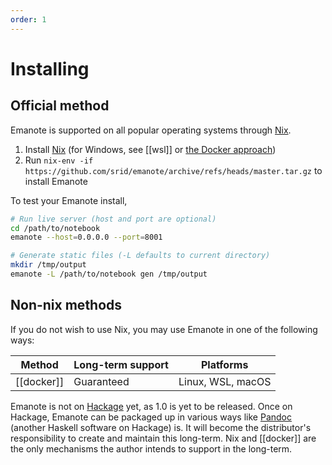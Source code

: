 ```yaml
---
order: 1
---
```


# Installing

## Official method

Emanote is supported on all popular operating systems through [Nix].

1. Install [Nix] (for Windows, see [[wsl]] or [the Docker approach](https://github.com/srid/emanote/issues/230))
2. Run `nix-env -if https://github.com/srid/emanote/archive/refs/heads/master.tar.gz` to install Emanote

To test your Emanote install,

```bash
# Run live server (host and port are optional)
cd /path/to/notebook
emanote --host=0.0.0.0 --port=8001

# Generate static files (-L defaults to current directory)
mkdir /tmp/output
emanote -L /path/to/notebook gen /tmp/output
```

[Nix]: https://nixos.org/download.html

## Non-nix methods

If you do not wish to use Nix, you may use Emanote in one of the following ways:

| Method     | Long-term support | Platforms         |
| ---------- | ----------------- | ----------------- |
| [[docker]] | Guaranteed        | Linux, WSL, macOS |

Emanote is not on [Hackage](https://hackage.haskell.org/) yet, as 1.0 is yet to be released. Once on Hackage, Emanote can be packaged up in various ways like [Pandoc](https://pandoc.org/) (another Haskell software on Hackage) is. It will become the distributor's responsibility to create and maintain this long-term. Nix and [[docker]] are the only mechanisms the author intends to support in the long-term. 
